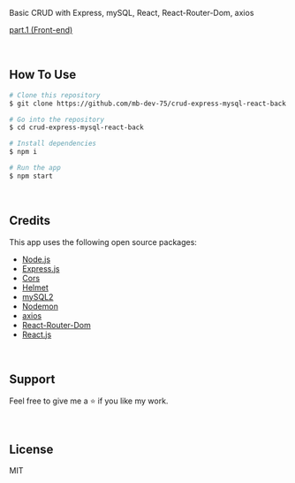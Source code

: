 Basic CRUD with Express, mySQL, React, React-Router-Dom, axios
<br />

[part.1 (Front-end)](https://github.com/mb-dev-75/crud-express-mysql-react-front)

<br />

## How To Use

```bash
# Clone this repository
$ git clone https://github.com/mb-dev-75/crud-express-mysql-react-back.git

# Go into the repository
$ cd crud-express-mysql-react-back

# Install dependencies
$ npm i

# Run the app
$ npm start
```

<br />

## Credits

This app uses the following open source packages:

- [Node.js](https://nodejs.org/en/)
- [Express.js](https://expressjs.com/)
- [Cors](https://github.com/expressjs/cors)
- [Helmet](https://helmetjs.github.io/)
- [mySQL2](https://github.com/sidorares/node-mysql2#readme)
- [Nodemon](https://nodemon.io/)
- [axios](https://axios-http.com/)
- [React-Router-Dom](https://reactrouter.com/)
- [React.js](https://reactjs.org/)

<br />

## Support

Feel free to give me a ⭐ if you like my work.

<br />

## License

MIT
